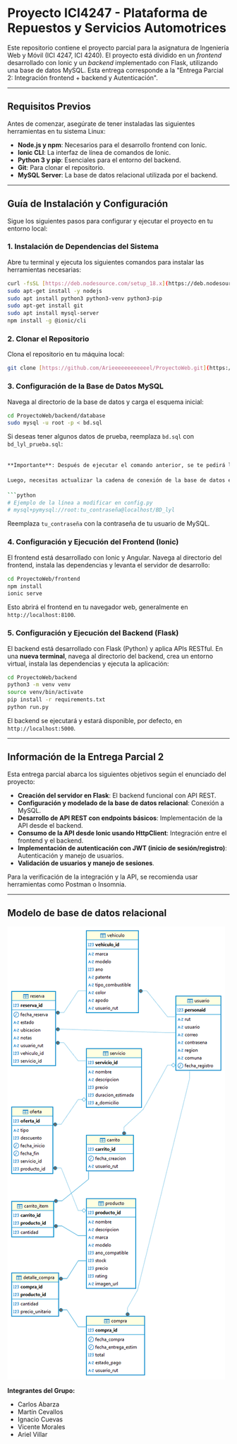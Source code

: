# Proyecto ICI4247 - Plataforma de Repuestos y Servicios Automotrices

Este repositorio contiene el proyecto parcial para la asignatura de Ingeniería Web y Móvil (ICI 4247, ICI 4240). El proyecto está dividido en un *frontend* desarrollado con Ionic y un *backend* implementado con Flask, utilizando una base de datos MySQL. Esta entrega corresponde a la "Entrega Parcial 2: Integración frontend + backend y Autenticación".

-----

## Requisitos Previos

Antes de comenzar, asegúrate de tener instaladas las siguientes herramientas en tu sistema Linux:

  * **Node.js y npm**: Necesarios para el desarrollo frontend con Ionic.
  * **Ionic CLI**: La interfaz de línea de comandos de Ionic.
  * **Python 3 y pip**: Esenciales para el entorno del backend.
  * **Git**: Para clonar el repositorio.
  * **MySQL Server**: La base de datos relacional utilizada por el backend.

-----

## Guía de Instalación y Configuración

Sigue los siguientes pasos para configurar y ejecutar el proyecto en tu entorno local:

### 1\. Instalación de Dependencias del Sistema

Abre tu terminal y ejecuta los siguientes comandos para instalar las herramientas necesarias:

```bash
curl -fsSL [https://deb.nodesource.com/setup_18.x](https://deb.nodesource.com/setup_18.x) | sudo -E bash -
sudo apt-get install -y nodejs
sudo apt install python3 python3-venv python3-pip
sudo apt-get install git
sudo apt install mysql-server
npm install -g @ionic/cli
```

### 2\. Clonar el Repositorio

Clona el repositorio en tu máquina local:

```bash
git clone [https://github.com/Arieeeeeeeeeeeel/ProyectoWeb.git](https://github.com/Arieeeeeeeeeeeel/ProyectoWeb.git)
```

### 3\. Configuración de la Base de Datos MySQL

Navega al directorio de la base de datos y carga el esquema inicial:

```bash
cd ProyectoWeb/backend/database
sudo mysql -u root -p < bd.sql
```

Si deseas tener algunos datos de prueba, reemplaza `bd.sql` con `bd_lyl_prueba.sql`:

```bash

**Importante**: Después de ejecutar el comando anterior, se te pedirá la contraseña del usuario `root` de MySQL.

Luego, necesitas actualizar la cadena de conexión de la base de datos en el archivo de configuración del backend. Abre el archivo `ProyectoWeb/backend/app/config/config.py` y modifica la línea de conexión para que coincida con tu usuario y contraseña de MySQL:

```python
# Ejemplo de la línea a modificar en config.py
# mysql+pymysql://root:tu_contraseña@localhost/BD_lyl
```

Reemplaza `tu_contraseña` con la contraseña de tu usuario de MySQL.

### 4\. Configuración y Ejecución del Frontend (Ionic)

El frontend está desarrollado con Ionic y Angular. Navega al directorio del frontend, instala las dependencias y levanta el servidor de desarrollo:

```bash
cd ProyectoWeb/frontend
npm install
ionic serve
```

Esto abrirá el frontend en tu navegador web, generalmente en `http://localhost:8100`.

### 5\. Configuración y Ejecución del Backend (Flask)

El backend está desarrollado con Flask (Python) y aplica APIs RESTful. En una **nueva terminal**, navega al directorio del backend, crea un entorno virtual, instala las dependencias y ejecuta la aplicación:

```bash
cd ProyectoWeb/backend
python3 -m venv venv
source venv/bin/activate
pip install -r requirements.txt
python run.py
```

El backend se ejecutará y estará disponible, por defecto, en `http://localhost:5000`.

-----

## Información de la Entrega Parcial 2

Esta entrega parcial abarca los siguientes objetivos según el enunciado del proyecto:

  * **Creación del servidor en Flask**: El backend funcional con API REST.
  * **Configuración y modelado de la base de datos relacional**: Conexión a MySQL.
  * **Desarrollo de API REST con endpoints básicos**: Implementación de la API desde el backend.
  * **Consumo de la API desde Ionic usando HttpClient**: Integración entre el frontend y el backend.
  * **Implementación de autenticación con JWT (inicio de sesión/registro)**: Autenticación y manejo de usuarios.
  * **Validación de usuarios y manejo de sesiones**.

Para la verificación de la integración y la API, se recomienda usar herramientas como Postman o Insomnia.

-----
## Modelo de base de datos relacional

![alt text](backend/database/bd_lyl.png)

**Integrantes del Grupo:**

  * Carlos Abarza
  * Martín Cevallos
  * Ignacio Cuevas
  * Vicente Morales
  * Ariel Villar